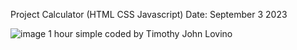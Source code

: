 Project Calculator (HTML CSS Javascript)
Date: September 3 2023

![image](https://github.com/Alyryah/Calculator/assets/130431868/d15c638b-fbb3-454f-aa81-407ec02f0880)
1 hour simple coded by Timothy John Lovino


